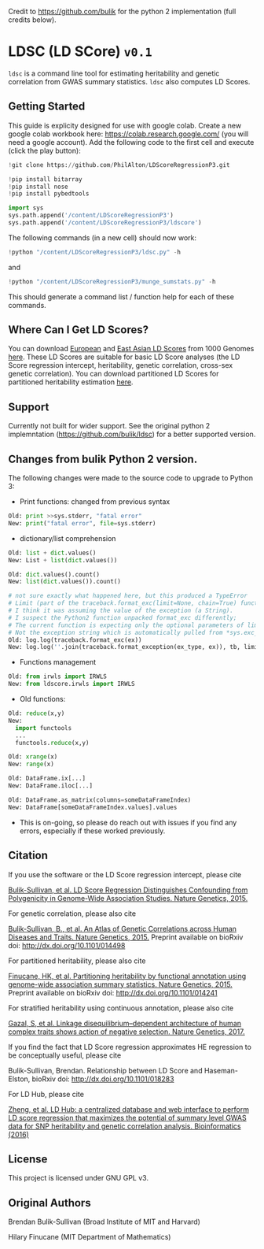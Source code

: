 Credit to https://github.com/bulik for the python 2 implementation (full credits below).

# LDSC (LD SCore) `v0.1`

`ldsc` is a command line tool for estimating heritability and genetic correlation from GWAS summary statistics. `ldsc` also computes LD Scores.


## Getting Started
This guide is explicity designed for use with google colab.
Create a new google colab workbook here: https://colab.research.google.com/ (you will need a google account).
Add the following code to the first cell and execute (click the play button):

```python
!git clone https://github.com/PhilAlton/LDScoreRegressionP3.git

!pip install bitarray
!pip install nose
!pip install pybedtools

import sys
sys.path.append('/content/LDScoreRegressionP3')
sys.path.append('/content/LDScoreRegressionP3/ldscore')
```
The following commands (in a new cell) should now work:
```python
!python "/content/LDScoreRegressionP3/ldsc.py" -h
```
and
```python
!python "/content/LDScoreRegressionP3/munge_sumstats.py" -h
```
This should generate a command list / function help for each of these commands. 

## Where Can I Get LD Scores?

You can download [European](https://data.broadinstitute.org/alkesgroup/LDSCORE/eur_w_ld_chr.tar.bz2) and [East Asian LD Scores](https://data.broadinstitute.org/alkesgroup/LDSCORE/eas_ldscores.tar.bz2) from 1000 Genomes [here](https://data.broadinstitute.org/alkesgroup/LDSCORE/). These LD Scores are suitable for basic LD Score analyses (the LD Score regression intercept, heritability, genetic correlation, cross-sex genetic correlation). You can download partitioned LD Scores for partitioned heritability estimation [here](http://data.broadinstitute.org/alkesgroup/LDSCORE/).


## Support

Currently not built for wider support. See the original python 2 implemntation (https://github.com/bulik/ldsc) for a better supported version.

## Changes from bulik Python 2 version.
The following changes were made to the source code to upgrade to Python 3:
- Print functions: changed from previous syntax
```python
Old: print >>sys.stderr, "fatal error"
New: print("fatal error", file=sys.stderr)
```
- dictionary/list comprehension
```python
Old: list + dict.values()
New: List + list(dict.values())
```
```python
Old: dict.values().count()
New: list(dict.values()).count()
```
```python
# not sure exactly what happened here, but this produced a TypeError
# Limit (part of the traceback.format_exc(limit=None, chain=True) function sytax) should be an int or None
# I think it was assuming the value of the exception (a String).
# I suspect the Python2 function unpacked format_exc differently; 
# The current function is expecting only the optional parameters of limit and chain, 
# Not the exception string which is automatically pulled from *sys.exc_info(). 
Old: log.log(traceback.format_exc(ex))
New: log.log(''.join(traceback.format_exception(ex_type, ex)), tb, limit=None, chain=True)))
```
- Functions management
```python
Old: from irwls import IRWLS 
New: from ldscore.irwls import IRWLS
```
- Old functions:
```python
Old: reduce(x,y)
New: 
  import functools
  ...
  functools.reduce(x,y)
```
```python
Old: xrange(x)
New: range(x)
```
```python
Old: DataFrame.ix[...]
New: DataFrame.iloc[...]
```
```python
Old: DataFrame.as_matrix(columns=someDataFrameIndex)
New: DataFrame[someDataFrameIndex.values].values
```
- This is on-going, so please do reach out with issues if you find any errors, especially if these worked previously.


## Citation

If you use the software or the LD Score regression intercept, please cite

[Bulik-Sullivan, et al. LD Score Regression Distinguishes Confounding from Polygenicity in Genome-Wide Association Studies.
Nature Genetics, 2015.](http://www.nature.com/ng/journal/vaop/ncurrent/full/ng.3211.html)

For genetic correlation, please also cite

[Bulik-Sullivan, B., et al. An Atlas of Genetic Correlations across Human Diseases and Traits. Nature Genetics, 2015.](https://www.nature.com/articles/ng.3406) Preprint available on bioRxiv doi: http://dx.doi.org/10.1101/014498

For partitioned heritability, please also cite

[Finucane, HK, et al. Partitioning heritability by functional annotation using genome-wide association summary statistics. Nature Genetics, 2015.](https://www.nature.com/articles/ng.3404) Preprint available on bioRxiv doi: http://dx.doi.org/10.1101/014241

For stratified heritability using continuous annotation, please also cite

[Gazal, S, et al. Linkage disequilibrium–dependent architecture of human complex traits shows action of negative selection. Nature Genetics, 2017.](https://www.nature.com/articles/ng.3954) 

If you find the fact that LD Score regression approximates HE regression to be conceptually useful, please cite

Bulik-Sullivan, Brendan. Relationship between LD Score and Haseman-Elston, bioRxiv doi: http://dx.doi.org/10.1101/018283

For LD Hub, please cite

[Zheng, et al. LD Hub: a centralized database and web interface to perform LD score regression that maximizes the potential of summary level GWAS data for SNP heritability and genetic correlation analysis. Bioinformatics (2016)](https://doi.org/10.1093/bioinformatics/btw613)


## License

This project is licensed under GNU GPL v3.


## Original Authors

Brendan Bulik-Sullivan (Broad Institute of MIT and Harvard)

Hilary Finucane (MIT Department of Mathematics)
